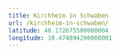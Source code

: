 ```yaml
---
title: Kirchheim in Schwaben
url: /kirchheim-in-schwaben/
latitude: 48.172675500000004
longitude: 10.474894200000001
---
```

